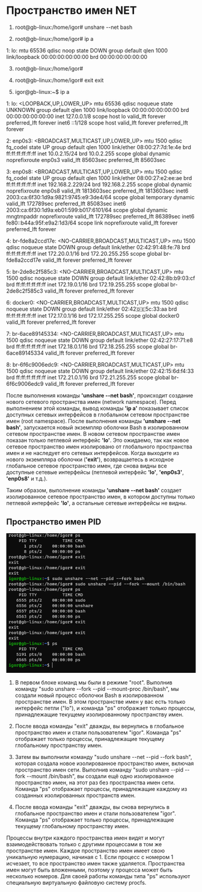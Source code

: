 # Пространство имен NET

1. root@gb-linux:/home/igor# unshare --net bash

2. root@gb-linux:/home/igor# ip a

  1: lo: <LOOPBACK> mtu 65536 qdisc noop state DOWN group default qlen 
  1000
    link/loopback 00:00:00:00:00:00 brd 00:00:00:00:00:00

3. root@gb-linux:/home/igor#

4. root@gb-linux:/home/igor# exit
exit
5. igor@gb-linux:~$ ip a

1: lo: <LOOPBACK,UP,LOWER_UP> mtu 65536 qdisc noqueue state UNKNOWN group default qlen 1000
    link/loopback 00:00:00:00:00:00 brd 00:00:00:00:00:00
    inet 127.0.0.1/8 scope host lo
       valid_lft forever preferred_lft forever
    inet6 ::1/128 scope host
       valid_lft forever preferred_lft forever

2: enp0s3: <BROADCAST,MULTICAST,UP,LOWER_UP> mtu 1500 qdisc fq_codel state UP group default qlen 1000
    link/ether 08:00:27:7d:1e:4e brd ff:ff:ff:ff:ff:ff
    inet 10.0.2.15/24 brd 10.0.2.255 scope global dynamic noprefixroute enp0s3
       valid_lft 85603sec preferred_lft 85603sec

3: enp0s8: <BROADCAST,MULTICAST,UP,LOWER_UP> mtu 1500 qdisc fq_codel state UP group default qlen 1000
    link/ether 08:00:27:e2:ee:ae brd ff:ff:ff:ff:ff:ff
    inet 192.168.2.229/24 brd 192.168.2.255 scope global dynamic noprefixroute enp0s8
       valid_lft 1813603sec preferred_lft 1813603sec
    inet6 2003:ca:6f30:1d9a:9821:9745:e9:3de4/64 scope global temporary dynamic
       valid_lft 172789sec preferred_lft 85083sec
    inet6 2003:ca:6f30:1d9a:eb01:599:b017:6101/64 scope global dynamic mngtmpaddr noprefixroute
       valid_lft 172789sec preferred_lft 86389sec
    inet6 fe80::b44a:95f:e9a2:1d3/64 scope link noprefixroute
       valid_lft forever preferred_lft forever

4: br-fde8a2ccd17e: <NO-CARRIER,BROADCAST,MULTICAST,UP> mtu 1500 qdisc noqueue state DOWN group default
    link/ether 02:42:91:48:fe:78 brd ff:ff:ff:ff:ff:ff
    inet 172.20.0.1/16 brd 172.20.255.255 scope global br-fde8a2ccd17e
       valid_lft forever preferred_lft forever

5: br-2de8c2f585c3: <NO-CARRIER,BROADCAST,MULTICAST,UP> mtu 1500 qdisc noqueue state DOWN group default
    link/ether 02:42:8b:b9:03:cf brd ff:ff:ff:ff:ff:ff
    inet 172.19.0.1/16 brd 172.19.255.255 scope global br-2de8c2f585c3
       valid_lft forever preferred_lft forever

6: docker0: <NO-CARRIER,BROADCAST,MULTICAST,UP> mtu 1500 qdisc noqueue state DOWN group default
    link/ether 02:42:de:5c:33:aa brd ff:ff:ff:ff:ff:ff
    inet 172.17.0.1/16 brd 172.17.255.255 scope global docker0
       valid_lft forever preferred_lft forever

7: br-6ace89145334: <NO-CARRIER,BROADCAST,MULTICAST,UP> mtu 1500 qdisc noqueue state DOWN group default
    link/ether 02:42:27:17:71:e8 brd ff:ff:ff:ff:ff:ff
    inet 172.18.0.1/16 brd 172.18.255.255 scope global br-6ace89145334
       valid_lft forever preferred_lft forever

8: br-6f6c9006edc9: <NO-CARRIER,BROADCAST,MULTICAST,UP> mtu 1500 qdisc noqueue state DOWN group default
    link/ether 02:42:15:6d:f4:33 brd ff:ff:ff:ff:ff:ff
    inet 172.21.0.1/16 brd 172.21.255.255 scope global br-6f6c9006edc9
       valid_lft forever preferred_lft forever

После выполнения команды **'unshare --net bash'**, происходит создание нового сетевого пространства имен (network namespace).
Перед выполнением этой команды, вывод команды **'ip a'** показывает список доступных сетевых интерфейсов в глобальном сетевом пространстве имен (root namespace). После выполнения команды **'unshare --net bash'**, запускается новый экземпляр оболочки Bash в изолированном сетевом пространстве имен.
В новом сетевом пространстве имен показан только петлевой интерфейс **'lo'**. Это ожидаемо, так как новое сетевое пространство имен изолировано от глобального пространства имен и не наследует его сетевых интерфейсов.
Когда выходите из нового экземпляра оболочки (**'exit'**), возвращаетесь в исходное глобальное сетевое пространство имен, где снова видны все доступные сетевые интерфейсы (петлевой интерфейс **'lo'**, **'enp0s3'**, **'enp0s8'** и т.д.).

Таким образом, выполнение команды **'unshare --net bash'** создает изолированное сетевое пространство имен, в котором доступны только петлевой интерфейс **'lo'**, а остальные сетевые интерфейсы не видны.


## Пространство имен PID

![](./Picture1.png)



1. В первом блоке команд мы были в режиме "root". Выполнив команду "sudo unshare --fork --pid --mount-proc /bin/bash", мы создали новый процесс оболочки Bash в изолированном пространстве имен. В этом пространстве имен у вас есть только интерфейс петли ("lo"), и команда "ps" отображает только процессы, принадлежащие текущему изолированному пространству имен.

2. После ввода команды "exit" дважды, вы вернулись в глобальное пространство имен и стали пользователем "igor". Команда "ps" отображает только процессы, принадлежащие текущему глобальному пространству имен.

3. Затем вы выполнили команду "sudo unshare --net --pid --fork bash", которая создала новое изолированное пространство имен, включая пространство имен сети. Выполнив команду "sudo unshare --pid --fork --mount /bin/bash", вы создали ещё одно изолированное пространство имен, на этот раз без пространства имен сети. Команда "ps" отображает процессы, принадлежащие каждому из созданных изолированных пространств имен.

4. После ввода команды "exit" дважды, вы снова вернулись в глобальное пространство имен и стали пользователем "igor". Команда "ps" отображает только процессы, принадлежащие текущему глобальному пространству имен.

Процессы внутри каждого пространства имен видят и могут взаимодействовать только с другими процессами в том же пространстве имен. Каждое пространство имен имеет свою уникальную нумерацию, начиная с 1. Если процесс с номером 1 исчезает, то все пространство имен также удаляется. Пространства имен могут быть вложенными, поэтому у процесса может быть несколько номеров. Для своей работы команды типа "ps" используют специальную виртуальную файловую систему procfs.

   



